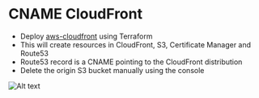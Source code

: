 # CNAME CloudFront
* Deploy [aws-cloudfront](https://github.com/celidor/aws-cloudfront) using Terraform
* This will create resources in CloudFront, S3, Certificate Manager and Route53
* Route53 record is a CNAME pointing to the CloudFront distribution
* Delete the origin S3 bucket manually using the console

![Alt text](images/cname-cloudfront.png?raw=true "CloudFront Distribution")
